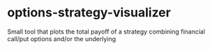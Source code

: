 # options-strategy-visualizer
Small tool that plots the total payoff of a strategy combining  financial call/put options and/or the underlying
